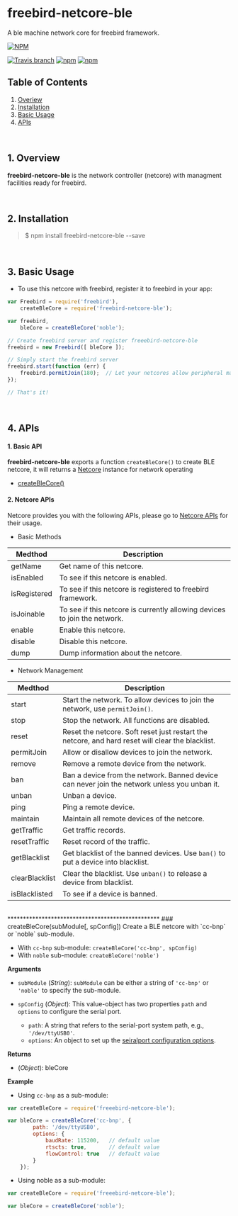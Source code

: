 # freebird-netcore-ble  
A ble machine network core for freebird framework.  

[![NPM](https://nodei.co/npm/freebird-netcore-ble.png?downloads=true)](https://nodei.co/npm/freebird-netcore-ble/)  

[![Travis branch](https://travis-ci.org/freebirdjs/freebird-netcore-ble.svg?branch=master)](https://travis-ci.org/freebirdjs/freebird-netcore-ble)
[![npm](https://img.shields.io/npm/v/freebird-netcore-ble.svg?maxAge=2592000)](https://www.npmjs.com/package/freebird-netcore-ble)
[![npm](https://img.shields.io/npm/l/freebird-netcore-ble.svg?maxAge=2592000)](https://www.npmjs.com/package/freebird-netcore-ble)


## Table of Contents  

1. [Overiew](#Overiew)  
2. [Installation](#Installation)  
3. [Basic Usage](#Basic)  
4. [APIs](#APIs)  

<br />

<a name="Overiew"></a>
## 1. Overview  

**freebird-netcore-ble** is the network controller (netcore) with managment facilities ready for freebird.  

<br />

<a name="Installation"></a>
## 2. Installation  

> $ npm install freebird-netcore-ble --save  

<br />
  
<a name="Basic"></a>
## 3. Basic Usage  

* To use this netcore with freebird, register it to freebird in your app:  

```js
var Freebird = require('freebird'),
    createBleCore = require('freebird-netcore-ble');

var freebird,
    bleCore = createBleCore('noble');

// Create freebird server and register freeebird-netcore-ble
freebird = new Freebird([ bleCore ]);

// Simply start the freebird server
freebird.start(function (err) {
    freebird.permitJoin(180);  // Let your netcores allow peripheral machines to join the network
});

// That's it!
```

<br />

<a name="APIs"></a>
## 4. APIs  

#### 1. Basic API

**freebird-netcore-ble** exports a function `createBleCore()` to create BLE netcore, it will returns a [Netcore](https://github.com/freebirdjs/freebird-base/blob/master/docs/NetcoreClass.md#netcore-class) instance for network operating

* [createBleCore()](#API_createBleNc)


#### 2. Netcore APIs  

Netcore provides you with the following APIs, please go to [Netcore APIs](https://github.com/freebirdjs/freebird-base/blob/master/docs/NetcoreClass.md#netcore-class) for their usage.  

* Basic Methods  

| Medthod      | Description                                                                            |  
|--------------|----------------------------------------------------------------------------------------|  
| getName      | Get name of this netcore.                                                              |  
| isEnabled    | To see if this netcore is enabled.                                                     |  
| isRegistered | To see if this netcore is registered to freebird framework.                            |  
| isJoinable   | To see if this netcore is currently allowing devices to join the network.              |  
| enable       | Enable this netcore.                                                                   |  
| disable      | Disable this netcore.                                                                  |  
| dump         | Dump information about the netcore.                                                    |  

* Network Management  

| Medthod        | Description                                                                                      |  
|----------------|--------------------------------------------------------------------------------------------------|  
| start          | Start the network. To allow devices to join the network, use `permitJoin()`.                     |  
| stop           | Stop the network. All functions are disabled.                                                    |  
| reset          | Reset the netcore. Soft reset just restart the netcore, and hard reset will clear the blacklist. |  
| permitJoin     | Allow or disallow devices to join the network.                                                   |  
| remove         | Remove a remote device from the network.                                                         |  
| ban            | Ban a device from the network. Banned device can never join the network unless you unban it.     |  
| unban          | Unban a device.                                                                                  |  
| ping           | Ping a remote device.                                                                            |  
| maintain       | Maintain all remote devices of the netcore.                                                      |  
| getTraffic     | Get traffic records.                                                                             |  
| resetTraffic   | Reset record of the traffic.                                                                     |  
| getBlacklist   | Get blacklist of the banned devices. Use `ban()` to put a device into blacklist.                 |  
| clearBlacklist | Clear the blacklist. Use `unban()` to release a device from blacklist.                           |  
| isBlacklisted  | To see if a device is banned.                                                                    |  


<br />
*************************************************  
<a name="API_createBleNc"></a>  
### createBleCore(subModule[, spConfig])  
Create a BLE netcore with `cc-bnp` or `noble` sub-module.  

* With `cc-bnp` sub-module: `createBleCore('cc-bnp', spConfig)`
* With `noble` sub-module: `createBleCore('noble')`

**Arguments**  

* `subModule` (*String*): `subModule` can be either a string of `'cc-bnp'` or `'noble'` to specify the sub-module.  
* `spConfig` (*Object*): This value-object has two properties `path` and `options` to configure the serial port.  

    * `path`: A string that refers to the serial-port system path, e.g., `'/dev/ttyUSB0'`.  
    * `options`: An object to set up the [seiralport configuration options](https://www.npmjs.com/package/serialport#serialport-path-options-opencallback).  

**Returns**  

- (*Object*): bleCore  

**Example**  

* Using `cc-bnp` as a sub-module:  

```js
var createBleCore = require('freeebird-netcore-ble');

var bleCore = createBleCore('cc-bnp', {
        path: '/dev/ttyUSB0',
        options: {
            baudRate: 115200,   // default value
            rtscts: true,       // default value
            flowControl: true   // default value
        }
    });
```

* Using noble as a sub-module:  

```js
var createBleCore = require('freeebird-netcore-ble');

var bleCore = createBleCore('noble');
```

